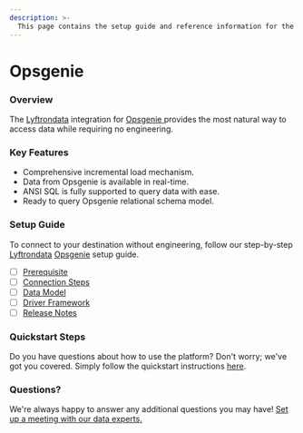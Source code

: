 ```yaml
---
description: >-
  This page contains the setup guide and reference information for the Opsgenie source connector.
---
```


# Opsgenie

### Overview

The [Lyftrondata](https://www.lyftrondata.com/) integration for [Opsgenie](https://www.lyftrondata.com/integration/opsgenie/)[ ](https://www.lyftrondata.com/integration/opsgenie/)provides the most natural way to access data while requiring no engineering.

### Key Features

* Comprehensive incremental load mechanism.
* Data from Opsgenie is available in real-time.&#x20;
* ANSI SQL is fully supported to query data with ease.
* Ready to query Opsgenie relational schema model.

### Setup Guide

To connect to your destination without engineering, follow our step-by-step [Lyftrondata](https://www.lyftrondata.com/)  [Opsgenie](https://www.lyftrondata.com/integration/opsgenie/) setup guide.

* [ ] [Prerequisite](../../sales-analytics/opsgenie/prerequisite.md)
* [ ] [Connection Steps](../../sales-analytics/opsgenie/connection-steps.md)
* [ ] [Data Model](../../sales-analytics/opsgenie/data-model/)
* [ ] [Driver Framework](../../sales-analytics/opsgenie/driver-framework/)
* [ ] [Release Notes](../../sales-analytics/opsgenie/release-notes.md)

### Quickstart Steps

Do you have questions about how to use the platform? Don't worry; we've got you covered. Simply follow the quickstart instructions [here](../../../quickstart-steps.md).

### Questions? <a href="#questions" id="questions"></a>

We're always happy to answer any additional questions you may have! [Set up a meeting with our data experts.](https://www.lyftrondata.com/book-a-meeting/)

